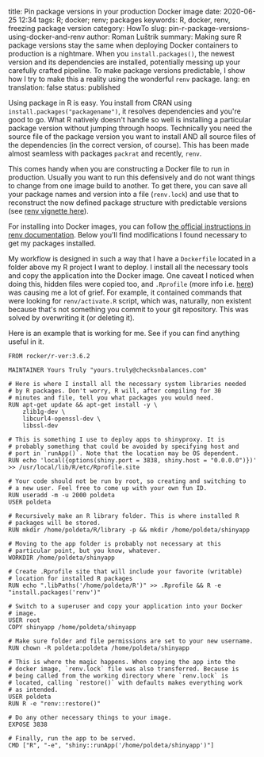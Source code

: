 title: Pin package versions in your production Docker image
date: 2020-06-25 12:34
tags: R; docker; renv; packages
keywords: R, docker, renv, freezing package version
category: HowTo
slug: pin-r-package-versions-using-docker-and-renv
author: Roman Luštrik
summary: Making sure R package versions stay the same when deploying Docker containers to production is a nightmare. When you `install.packages()`, the newest version and its dependencies are installed, potentially messing up your carefully crafted pipeline. To make package versions predictable, I show how I try to make this a reality using the wonderful `renv` package.
lang: en
translation: false
status: published

Using package in R is easy. You install from CRAN using `install.packages("packagename")`, it resolves dependencies and you're good to go. What R natively doesn't handle so well is installing a particular package version without jumping through hoops. Technically you need the source file of the package version you want to install AND all source files of the dependencies (in the correct version, of course). This has been made almost seamless with packages `packrat` and recently, `renv`.

This comes handy when you are constructing a Docker file to run in production. Usually you want to run this defensively and do not want things to change from one image build to another. To get there, you can save all your package names and version into a file (`renv.lock`) and use that to reconstruct the now defined package structure with predictable versions (see [renv vignette here](https://rstudio.github.io/renv/articles/renv.html)).

For installing into Docker images, you can follow [the official instructions in renv documentation](https://rstudio.github.io/renv/articles/docker.html). Below you'll find modifications I found necessary to get my packages installed.

My workflow is designed in such a way that I have a `Dockerfile` located in a folder above my R project I want to deploy. I install all the necessary tools and copy the application into the Docker image. One caveat I noticed when doing this, hidden files were copied too, and `.Rprofile` (more info i.e. [here](http://www.onthelambda.com/2014/09/17/fun-with-rprofile-and-customizing-r-startup/)) was causing me a lot of grief. For example, it contained commands that were looking for `renv/activate.R` script, which was, naturally, non existent because that's not something you commit to your git repository. This was solved by overwriting it (or deleting it).

Here is an example that is working for me. See if you can find anything useful in it.

```
FROM rocker/r-ver:3.6.2

MAINTAINER Yours Truly "yours.truly@checksnbalances.com"

# Here is where I install all the necessary system libraries needed
# by R packages. Don't worry, R will, after compiling for 30
# minutes and file, tell you what packages you would need.
RUN apt-get update && apt-get install -y \
    zlib1g-dev \
    libcurl4-openssl-dev \
    libssl-dev

# This is something I use to deploy apps to shinyproxy. It is
# probably something that could be avoided by specifying host and
# port in `runApp()`. Note that the location may be OS dependent.
RUN echo 'local({options(shiny.port = 3838, shiny.host = "0.0.0.0")})' >> /usr/local/lib/R/etc/Rprofile.site

# Your code should not be run by root, so creating and switching to
# a new user. Feel free to come up with your own fun ID.
RUN useradd -m -u 2000 poldeta
USER poldeta

# Recursively make an R library folder. This is where installed R
# packages will be stored.
RUN mkdir /home/poldeta/R/library -p && mkdir /home/poldeta/shinyapp

# Moving to the app folder is probably not necessary at this
# particular point, but you know, whatever.
WORKDIR /home/poldeta/shinyapp

# Create .Rprofile site that will include your favorite (writable)
# location for installed R packages
RUN echo ".libPaths('/home/poldeta/R')" >> .Rprofile && R -e "install.packages('renv')"

# Switch to a superuser and copy your application into your Docker
# image.
USER root
COPY shinyapp /home/poldeta/shinyapp

# Make sure folder and file permissions are set to your new username.
RUN chown -R poldeta:poldeta /home/poldeta/shinyapp

# This is where the magic happens. When copying the app into the
# docker image, `renv.lock` file was also transferred. Because is
# being called from the working directory where `renv.lock` is
# located, calling `restore()` with defaults makes everything work
# as intended.
USER poldeta
RUN R -e "renv::restore()"

# Do any other necessary things to your image.
EXPOSE 3838

# Finally, run the app to be served.
CMD ["R", "-e", "shiny::runApp('/home/poldeta/shinyapp')"]
```
